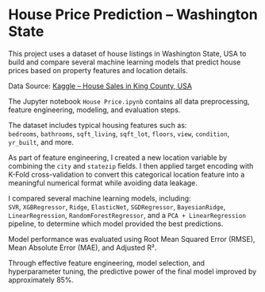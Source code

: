 #  House Price Prediction – Washington State

This project uses a dataset of house listings in Washington State, USA to build and compare several machine learning models that predict house prices based on property features and location details.

Data Source: [Kaggle – House Sales in King County, USA](https://www.kaggle.com/datasets/shree1992/housedata/data)

The Jupyter notebook `House Price.ipynb` contains all data preprocessing, feature engineering, modeling, and evaluation steps.

The dataset includes typical housing features such as:  
`bedrooms`, `bathrooms`, `sqft_living`, `sqft_lot`, `floors`, `view`, `condition`, `yr_built`, and more.

As part of feature engineering, I created a new location variable by combining the `city` and `statezip` fields. I then applied target encoding with K-Fold cross-validation to convert this categorical location feature into a meaningful numerical format while avoiding data leakage.

I compared several machine learning models, including:  
`SVR`, `XGBRegressor`, `Ridge`, `ElasticNet`, `SGDRegressor`, `BayesianRidge`, `LinearRegression`, `RandomForestRegressor`, and a `PCA + LinearRegression` pipeline, to determine which model provided the best predictions.

Model performance was evaluated using Root Mean Squared Error (RMSE), Mean Absolute Error (MAE), and Adjusted R².

Through effective feature engineering, model selection, and hyperparameter tuning, the predictive power of the final model improved by approximately 85%.

